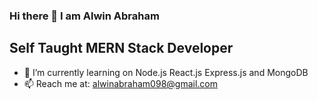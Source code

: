 ### Hi there 👋 I am Alwin Abraham

<!--
**alwinabraham/AlwinAbraham** is a ✨ _special_ ✨ repository because its `README.md` (this file) appears on your GitHub profile.

Here are some ideas to get you started:

- 🔭 I’m currently working on ...
- 🌱 I’m currently learning ...
- 👯 I’m looking to collaborate on ...
- 🤔 I’m looking for help with ...
- 💬 Ask me about ...
- 📫 How to reach me: ...
- 😄 Pronouns: ...
- ⚡ Fun fact: ...
-->
## Self Taught MERN Stack Developer
- 🌱 I’m currently learning on Node.js React.js Express.js and MongoDB
- 📫 Reach me at: alwinabraham098@gmail.com


